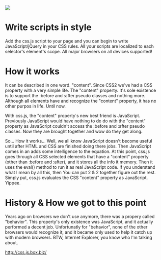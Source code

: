 <img src="http://css.js.box.biz/images/css.js.2.png" />

Write scripts in style
======================
Add the css.js script to your page and you can begin to write JavaScript/jQuery in your CSS rules. All your scripts are localized to each selector's element's scope. All major browsers on all devices supported!

How it works
============
It can be described in one word. "content". Since CSS2 we've had a CSS property with a very simple life. The "content" property. It's sole existence is to support the :before and :after pseudo classes and nothing more. Although all elements have and recognize the "content" property, it has no other purpos in life. Until now.

With css.js, the "content" property's new best friend is JavaScript. Previously JavaScript would have nothing to do do with the "content" property as JavaScript couldn't access the :before and :after pseudo classes. Now they are brought together and wow do they get along.

So... How it works...
Well, we all know JavaScript doesn't become useful until after HTML and CSS are finished doing there jobs. Then JavaScript comes in an adds some intelligence to the equation. At this point, css.js goes through all CSS selected elements that have a "content" property (other than :before and :after), and it stores all the info it memory. Then it uses the eval() method to run it as real JavaScript code. If you understand what I mean by all this, then You can put 2 & 2 together figure out the rest. Simply put, css.js evaluates the CSS "content" property as JavaScript. Yippee.

History & How we got to this point
==================================

Years ago on browsers we don't use anymore, there was a propery called "behavior". This property's only existence was JavaScript, and it actually performed a decent job. Unfortunatly for "behavior", none of the other browsers would recognize it, and it became only used to help it catch up with modern browsers. BTW, Internet Explorer, you know who I'm talking about.




http://css.js.box.biz/
